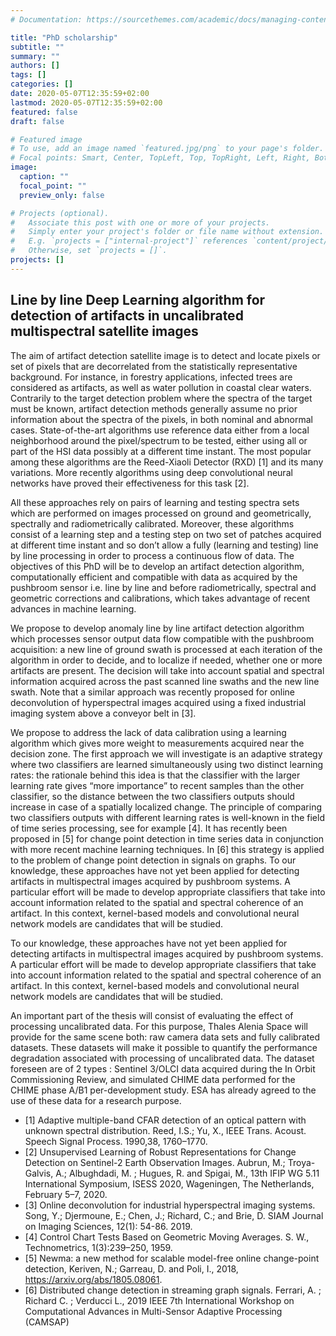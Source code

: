 ```yaml
---
# Documentation: https://sourcethemes.com/academic/docs/managing-content/

title: "PhD scholarship"
subtitle: ""
summary: ""
authors: []
tags: []
categories: []
date: 2020-05-07T12:35:59+02:00
lastmod: 2020-05-07T12:35:59+02:00
featured: false
draft: false

# Featured image
# To use, add an image named `featured.jpg/png` to your page's folder.
# Focal points: Smart, Center, TopLeft, Top, TopRight, Left, Right, BottomLeft, Bottom, BottomRight.
image:
  caption: ""
  focal_point: ""
  preview_only: false

# Projects (optional).
#   Associate this post with one or more of your projects.
#   Simply enter your project's folder or file name without extension.
#   E.g. `projects = ["internal-project"]` references `content/project/deep-learning/index.md`.
#   Otherwise, set `projects = []`.
projects: []
---
```


## Line by line Deep Learning algorithm for detection of artifacts in uncalibrated multispectral satellite images

The aim of artifact detection satellite image is to detect and locate pixels or set of pixels that are decorrelated from the statistically representative background. For instance, in forestry applications, infected trees are considered as artifacts, as well as water pollution in coastal clear waters. Contrarily to the target detection problem where the spectra of the target must be known, artifact detection methods generally assume no prior information about the spectra of the pixels, in both nominal and abnormal cases. State-of-the-art algorithms use reference data either from a local neighborhood around the pixel/spectrum to be tested, either using all or part of the HSI data possibly at a different time instant. The most popular among these algorithms are the Reed-Xiaoli Detector (RXD) [1] and its many variations. More recently algorithms using deep convolutional neural networks have proved their effectiveness for this task [2].

All these approaches rely on pairs of learning and testing spectra sets which are performed on images processed on ground and geometrically, spectrally and radiometrically calibrated. Moreover, these algorithms consist of a learning step and a testing step on two set of patches acquired at different time instant and so don’t allow a fully (learning and testing) line by line processing in order to process a continuous flow of data. The objectives of this PhD will be to develop an artifact detection algorithm, computationally efficient and compatible with data as acquired by the pushbroom sensor i.e. line by line and before radiometrically, spectral and geometric corrections and calibrations, which takes advantage of recent advances in machine learning.

We propose to develop anomaly line by line artifact detection algorithm which processes sensor output data flow compatible with the pushbroom acquisition: a new line of ground swath is processed at each iteration of the algorithm in order to decide, and to localize if needed, whether one or more artifacts are present. The decision will take into account spatial and spectral information acquired across the past scanned line swaths and the new line swath. Note that a similar approach was recently proposed for online deconvolution of hyperspectral images acquired using a fixed industrial imaging system above a conveyor belt in [3].

We propose to address the lack of data calibration using a learning algorithm which gives more weight to measurements acquired near the decision zone. The first approach we will investigate is an adaptive strategy where two classifiers are learned simultaneously using two distinct learning rates: the rationale behind this idea is that the classifier with the larger learning rate gives “more importance” to recent samples than the other classifier, so the distance between the two classifiers outputs should increase in case of a spatially localized change. The principle of comparing two classifiers outputs with different learning rates is well-known in the field of time series processing, see for example [4]. It has recently been proposed in [5] for change point detection in time series data in conjunction with more recent machine learning techniques. In [6] this strategy is applied to the problem of change point detection in signals on graphs.
To our knowledge, these approaches have not yet been applied for detecting artifacts in multispectral images acquired by pushbroom systems. A particular effort will be made to develop appropriate classifiers that take into account information related to the spatial and spectral coherence of an artifact. In this context, kernel-based models and convolutional neural network models are candidates that will be studied.

To our knowledge, these approaches have not yet been applied for detecting artifacts in multispectral images acquired by pushbroom systems. A particular effort will be made to develop appropriate classifiers that take into account information related to the spatial and spectral coherence of an artifact. In this context, kernel-based models and convolutional neural network models are candidates that will be studied.

An important part of the thesis will consist of evaluating the effect of processing uncalibrated data. For this purpose, Thales Alenia Space will provide for the same scene both: raw camera data sets and fully calibrated datasets. These datasets will make it possible to quantify the performance degradation associated with processing of uncalibrated data. The dataset foreseen are of 2 types : Sentinel 3/OLCI data acquired during the In Orbit Commissioning Review, and simulated CHIME data performed for the CHIME phase A/B1 per-development study. ESA has already agreed to the use of these data for a research purpose.

- [1] Adaptive multiple-band CFAR detection of an optical pattern with unknown spectral distribution. Reed, I.S.; Yu, X., IEEE Trans. Acoust. Speech Signal Process. 1990,38, 1760–1770.
- [2] Unsupervised Learning of Robust Representations for Change Detection on Sentinel-2 Earth Observation Images. Aubrun, M.; Troya-Galvis, A.; Albughdadi, M. ; Hugues, R. and Spigai, M., 13th IFIP WG 5.11 International Symposium, ISESS 2020, Wageningen, The Netherlands, February 5–7, 2020.
- [3] Online deconvolution for industrial hyperspectral imaging systems. Song, Y.; Djermoune, E.; Chen, J.; Richard, C.; and Brie, D. SIAM Journal on Imaging Sciences, 12(1): 54-86. 2019.
- [4] Control Chart Tests Based on Geometric Moving Averages. S. W., Technometrics, 1(3):239–250, 1959.
- [5] Newma: a new method for scalable model-free online change-point detection, Keriven, N.; Garreau, D. and Poli, I., 2018, https://arxiv.org/abs/1805.08061.
- [6] Distributed change detection in streaming graph signals. Ferrari, A. ; Richard C. ; Verducci L., 2019 IEEE 7th International Workshop on Computational Advances in Multi-Sensor Adaptive Processing (CAMSAP)


